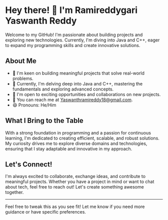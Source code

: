 # Hey there! 👋 I'm Ramireddygari Yaswanth Reddy

Welcome to my GitHub! I'm passionate about building projects and exploring new technologies. Currently, I'm diving into Java and C++, eager to expand my programming skills and create innovative solutions.

## About Me

- 👀 I'm keen on building meaningful projects that solve real-world problems.
- 🌱 Currently, I'm delving deep into Java and C++, mastering the fundamentals and exploring advanced concepts.
- 💼 I'm open to exciting opportunities and collaborations on new projects.
- 📧 You can reach me at Yaswanthramireddy18@gmail.com.
- 😄 Pronouns: He/Him

## What I Bring to the Table

With a strong foundation in programming and a passion for continuous learning, I'm dedicated to creating efficient, scalable, and robust solutions. My curiosity drives me to explore diverse domains and technologies, ensuring that I stay adaptable and innovative in my approach.

## Let's Connect!

I'm always excited to collaborate, exchange ideas, and contribute to meaningful projects. Whether you have a project in mind or want to chat about tech, feel free to reach out! Let's create something awesome together.

---

Feel free to tweak this as you see fit! Let me know if you need more guidance or have specific preferences.
